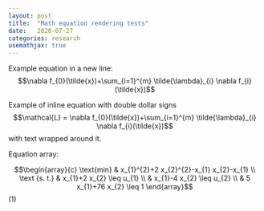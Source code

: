 ```yaml
---
layout: post
title:  "Math equation rendering tests"
date:   2020-07-27
categories: research
usemathjax: true
---
```

Example equation in a new line: $$\nabla f_{0}(\tilde{x})+\sum_{i=1}^{m} \tilde{\lambda}_{i} \nabla f_{i}(\tilde{x})$$

Example of inline equation with double dollar signs $$\mathcal{L} = \nabla f_{0}(\tilde{x})+\sum_{i=1}^{m} \tilde{\lambda}_{i} \nabla f_{i}(\tilde{x})$$ with text wrapped around it.

Equation array:

$$\begin{array}{c}
\text{min} & x_{1}^{2}+2 x_{2}^{2}-x_{1} x_{2}-x_{1} \\
\text {s. t.} & x_{1}+2 x_{2} \leq u_{1} \\
& x_{1}-4 x_{2} \leq u_{2} \\
& 5 x_{1}+76 x_{2} \leq 1
\end{array}$$ (1)

